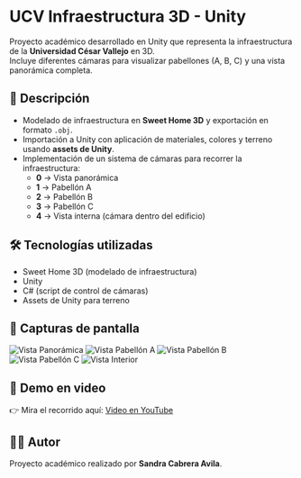 # UCV Infraestructura 3D - Unity

Proyecto académico desarrollado en Unity que representa la infraestructura de la **Universidad César Vallejo** en 3D.  
Incluye diferentes cámaras para visualizar pabellones (A, B, C) y una vista panorámica completa.

## 🏫 Descripción
- Modelado de infraestructura en **Sweet Home 3D** y exportación en formato `.obj`.
- Importación a Unity con aplicación de materiales, colores y terreno usando **assets de Unity**.
- Implementación de un sistema de cámaras para recorrer la infraestructura:
  - **0** → Vista panorámica
  - **1** → Pabellón A
  - **2** → Pabellón B
  - **3** → Pabellón C
  - **4** → Vista interna (cámara dentro del edificio)

## 🛠️ Tecnologías utilizadas
- Sweet Home 3D (modelado de infraestructura)
- Unity
- C# (script de control de cámaras)
- Assets de Unity para terreno

## 📸 Capturas de pantalla
![Vista Panorámica](screenshots/Panoramica.png)
![Vista Pabellón A](screenshots/PabellónA.png)
![Vista Pabellón B](screenshots/PabellónB.png)
![Vista Pabellón C](screenshots/PabellónC.png)
![Vista Interior](screenshots/VistaInterior.png)

## 🎥 Demo en video
👉 Mira el recorrido aquí: [Video en YouTube](https://youtu.be/eDFU0KUwVFA)

## 👩‍💻 Autor
Proyecto académico realizado por **Sandra Cabrera Avila**.

